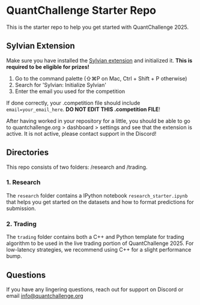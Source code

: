 # QuantChallenge Starter Repo

This is the starter repo to help you get started with QuantChallenge 2025.

## Sylvian Extension

Make sure you have installed the [Sylvian extension](https://marketplace.visualstudio.com/items?itemName=SylvianAI.sylvian) and initialized it. **This is required to be eligible for prizes!**
1. Go to the command palette (⇧⌘P on Mac, Ctrl + Shift + P otherwise)
2. Search for 'Sylvian: Initialize Sylvian'
3. Enter the email you used for the competition

If done correctly, your .competition file should include `email=your_email_here`. **DO NOT EDIT THIS .competition FILE**!

After having worked in your repository for a little, you should be able to go to quantchallenge.org > dashboard > settings and see that the extension is active. It is not active, please contact support in the Discord!

## Directories

This repo consists of two folders: /research and /trading.

### 1. Research
The `research` folder contains a IPython notebook `research_starter.ipynb` that helps you get started on the datasets and how to format predictions for submission.

### 2. Trading
The `trading` folder contains both a C++ and Python template for trading algorithm to be used in the live trading portion of QuantChallenge 2025. For low-latency strategies, we recommend using C++ for a slight performance bump.

## Questions
If you have any lingering questions, reach out for support on Discord or email info@quantchallenge.org
